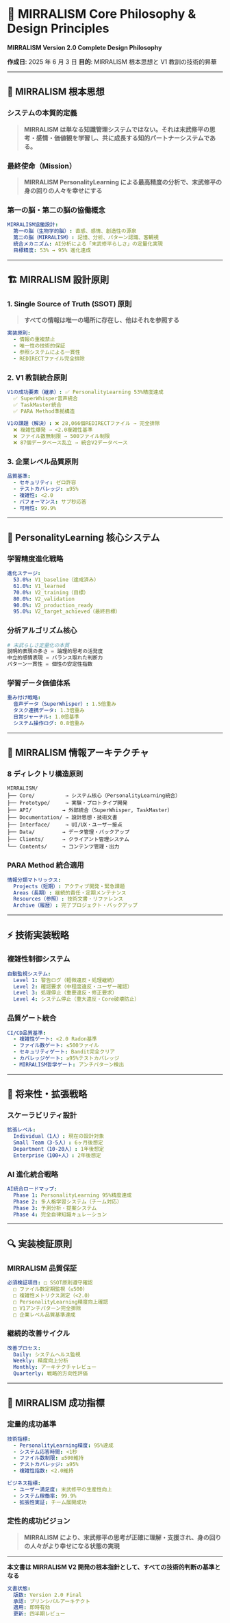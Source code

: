 # 🎯 MIRRALISM Core Philosophy & Design Principles

**MIRRALISM Version 2.0 Complete Design Philosophy**

**作成日**: 2025 年 6 月 3 日
**目的**: MIRRALISM 根本思想と V1 教訓の技術的昇華

---

## 🌟 **MIRRALISM 根本思想**

### **システムの本質的定義**

> **MIRRALISM は単なる知識管理システムではない。それは末武修平の思考・感情・価値観を学習し、共に成長する知的パートナーシステムである。**

### **最終使命（Mission）**

> **MIRRALISM PersonalityLearning による最高精度の分析で、末武修平の身の回りの人々を幸せにする**

### **第一の脳・第二の脳の協働概念**

```yaml
MIRRALISM協働設計:
  第一の脳（生物学的脳）: 直感、感情、創造性の源泉
  第二の脳（MIRRALISM）: 記憶、分析、パターン認識、客観視
  統合メカニズム: AI分析による「末武修平らしさ」の定量化実現
  目標精度: 53% → 95% 進化達成
```

---

## 🏗️ **MIRRALISM 設計原則**

### **1. Single Source of Truth (SSOT) 原則**

> **すべての情報は唯一の場所に存在し、他はそれを参照する**

```yaml
実装原則:
  - 情報の重複禁止
  - 唯一性の技術的保証
  - 参照システムによる一貫性
  - REDIRECTファイル完全排除
```

### **2. V1 教訓統合原則**

```yaml
V1の成功要素（継承）: ✅ PersonalityLearning 53%精度達成
  ✅ SuperWhisper音声統合
  ✅ TaskMaster統合
  ✅ PARA Method準拠構造

V1の課題（解決）: ❌ 28,066個REDIRECTファイル → 完全排除
  ❌ 複雑性爆発 → <2.0複雑性基準
  ❌ ファイル数無制限 → 500ファイル制限
  ❌ 87個データベース乱立 → 統合V2データベース
```

### **3. 企業レベル品質原則**

```yaml
品質基準:
  - セキュリティ: ゼロ許容
  - テストカバレッジ: ≥95%
  - 複雑性: <2.0
  - パフォーマンス: サブ秒応答
  - 可用性: 99.9%
```

---

## 🤖 **PersonalityLearning 核心システム**

### **学習精度進化戦略**

```yaml
進化ステージ:
  53.0%: V1_baseline（達成済み）
  61.0%: V1_learned
  70.0%: V2_training（目標）
  80.0%: V2_validation
  90.0%: V2_production_ready
  95.0%: V2_target_achieved（最終目標）
```

### **分析アルゴリズム核心**

```python
# 末武らしさ定量化の本質
説明的表現の多さ = 論理的思考の活発度
中立的感情表現 = バランス取れた判断力
パターン一貫性 = 個性の安定性指数
```

### **学習データ価値体系**

```yaml
重み付け戦略:
  音声データ（SuperWhisper）: 1.5倍重み
  タスク連携データ: 1.3倍重み
  日常ジャーナル: 1.0倍基準
  システム操作ログ: 0.8倍重み
```

---

## 📁 **MIRRALISM 情報アーキテクチャ**

### **8 ディレクトリ構造原則**

```
MIRRALISM/
├── Core/          → システム核心（PersonalityLearning統合）
├── Prototype/     → 実験・プロトタイプ開発
├── API/          → 外部統合（SuperWhisper, TaskMaster）
├── Documentation/ → 設計思想・技術文書
├── Interface/     → UI/UX・ユーザー接点
├── Data/         → データ管理・バックアップ
├── Clients/      → クライアント管理システム
└── Contents/     → コンテンツ管理・出力
```

### **PARA Method 統合適用**

```yaml
情報分類マトリックス:
  Projects（短期）: アクティブ開発・緊急課題
  Areas（長期）: 継続的責任・定期メンテナンス
  Resources（参照）: 技術文書・リファレンス
  Archive（履歴）: 完了プロジェクト・バックアップ
```

---

## ⚡ **技術実装戦略**

### **複雑性制御システム**

```yaml
自動監視システム:
  Level 1: 警告ログ（軽微違反・処理継続）
  Level 2: 確認要求（中程度違反・ユーザー確認）
  Level 3: 処理停止（重要違反・修正要求）
  Level 4: システム停止（重大違反・Core破壊防止）
```

### **品質ゲート統合**

```yaml
CI/CD品質基準:
  - 複雑性ゲート: <2.0 Radon基準
  - ファイル数ゲート: ≤500ファイル
  - セキュリティゲート: Bandit完全クリア
  - カバレッジゲート: ≥95%テストカバレッジ
  - MIRRALISM哲学ゲート: アンチパターン検出
```

---

## 🚀 **将来性・拡張戦略**

### **スケーラビリティ設計**

```yaml
拡張レベル:
  Individual（1人）: 現在の設計対象
  Small Team（3-5人）: 6ヶ月後想定
  Department（10-20人）: 1年後想定
  Enterprise（100+人）: 2年後想定
```

### **AI 進化統合戦略**

```yaml
AI統合ロードマップ:
  Phase 1: PersonalityLearning 95%精度達成
  Phase 2: 多人格学習システム（チーム対応）
  Phase 3: 予測分析・提案システム
  Phase 4: 完全自律知識キュレーション
```

---

## 🔍 **実装検証原則**

### **MIRRALISM 品質保証**

```yaml
必須検証項目: □ SSOT原則遵守確認
  □ ファイル数定期監視（≤500）
  □ 複雑性メトリクス測定（<2.0）
  □ PersonalityLearning精度向上確認
  □ V1アンチパターン完全排除
  □ 企業レベル品質基準達成
```

### **継続的改善サイクル**

```yaml
改善プロセス:
  Daily: システムヘルス監視
  Weekly: 精度向上分析
  Monthly: アーキテクチャレビュー
  Quarterly: 戦略的方向性評価
```

---

## 🎯 **MIRRALISM 成功指標**

### **定量的成功基準**

```yaml
技術指標:
  - PersonalityLearning精度: 95%達成
  - システム応答時間: <1秒
  - ファイル数制限: ≤500維持
  - テストカバレッジ: ≥95%
  - 複雑性指数: <2.0維持

ビジネス指標:
  - ユーザー満足度: 末武修平の生産性向上
  - システム稼働率: 99.9%
  - 拡張性実証: チーム展開成功
```

### **定性的成功ビジョン**

> **MIRRALISM により、末武修平の思考が正確に理解・支援され、身の回りの人々がより幸せになる状態の実現**

---

**本文書は MIRRALISM V2 開発の根本指針として、すべての技術的判断の基準となる**

```yaml
文書状態:
  版数: Version 2.0 Final
  承認: プリンシパルアーキテクト
  適用: 即時有効
  更新: 四半期レビュー
```
